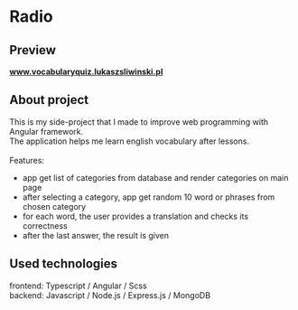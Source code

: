 # Radio

## Preview

<b>www.vocabularyquiz.lukaszsliwinski.pl</b>

## About project

This is my side-project that I made to improve web programming with Angular framework.<br>
The application helps me learn english vocabulary after lessons.<br><br>
Features:
- app get list of categories from database and render categories on main page
- after selecting a category, app get random 10 word or phrases from chosen category
- for each word, the user provides a translation and checks its correctness
- after the last answer, the result is given

## Used technologies

frontend: Typescript / Angular / Scss<br>
backend: Javascript / Node.js / Express.js / MongoDB<br>

